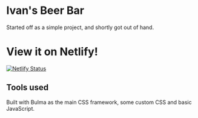 # Ivan's Beer Bar
Started off as a simple project, and shortly got out of hand.

# View it on Netlify!

[![Netlify Status](https://api.netlify.com/api/v1/badges/4e50aa54-42c7-4fed-ae31-7abb6acea9e1/deploy-status)](https://ivansbeerbar.netlify.app/index.html)

## Tools used
Built with Bulma as the main CSS framework, some custom CSS and basic JavaScript.
